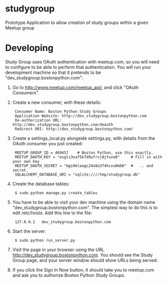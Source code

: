 studygroup
==========

Prototype Application to allow creation of study groups within a given Meetup group


Developing
==========

Study Group uses OAuth authentication with meetup.com, so you will need to
configure to be able to perform that authentication.  You will run your
development machine so that it pretends to be
"dev_studygroup.bostonpython.com":

1. Go to http://www.meetup.com/meetup_api/, and click "OAuth Consumers".

2. Create a new consumer, with these details:

        Consumer Name: Boston Python Study Groups
        Application Website: http://dev_studygroup.bostonpython.com
        De-authorization URL: http://dev_studygroup.bostonpython.com/deauth
        Redirect URI: http://dev_studygroup.bostonpython.com/

3. Create a settings_local.py alongside settings.py, with details from the
    OAuth consumer you just created:

        MEETUP_GROUP_ID = 469457    # Boston Python, use this exactly.
        MEETUP_OAUTH_KEY = "esgls3vaf5k7d9ufrvj0jtuvo0"     # Fill in with your own key
        MEETUP_OAUTH_SECRET = "mgi9mlaagc24o8a3f4hcvu0mb0"  #   .. and secret.
        SQLALCHEMY_DATABASE_URI = "sqlite:////tmp/studygroup.db"

4. Create the database tables:

        $ sudo python manage.py create_tables

5. You have to be able to visit your dev machine using the domain name
    "dev_studygroup.bostonpython.com".  The simplest way to do this is to edit
    /etc/hosts.  Add this line to the file:

        127.0.0.1   dev_studygroup.bostonpython.com

6. Start the server:

        $ sudo python run_server.py

7. Visit the page in your browser using the URL http://dev_studygroup.bostonpython.com.
    You should see the Study Group page, and your server window should show
    URLs being served.

8. If you click the Sign In Now button, it should take you to meetup.com and
    ask you to authorize Boston Python Study Groups.
